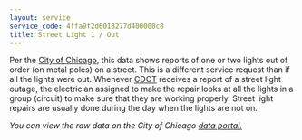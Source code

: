 ```yaml
---
layout: service
service_code: 4ffa9f2d6018277d400000c8
title: Street Light 1 / Out
---
```


Per the [City of Chicago](http://www.cityofchicago.org/city/en/depts/311/supp_info/311ServiceTypes.html), this data shows reports of one or two lights out of order (on metal poles) on a street. This is a different service request than if all the lights were out. Whenever [CDOT](http://www.cityofchicago.org/city/en/depts/cdot.html) receives a report of a street light outage, the electrician assigned to make the repair looks at all the lights in a group (circuit) to make sure that they are working properly. Street light repairs are usually done during the day when the lights are not on. 

_You can view the raw data on the City of Chicago [data portal.](https://data.cityofchicago.org/Service-Requests/311-Service-Requests-Street-Lights-One-Out/3aav-uy2v)_
